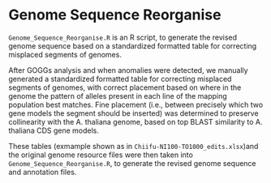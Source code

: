 # Genome Sequence Reorganise

`Genome_Sequence_Reorganise.R` is an R script, to generate the revised genome sequence based on a standardized formatted table for correcting misplaced segments of genomes.

After GOGGs analysis and when anomalies were detected, we manually generated a standardized formatted table for correcting misplaced segments of genomes, with correct placement based on where in the genome the pattern of alleles present in each line of the mapping population best matches. Fine placement (i.e., between precisely which two gene models the segment should be inserted) was determined to preserve collinearity with the A. thaliana genome, based on top BLAST similarity to A. thaliana CDS gene models. 

These tables (exmample shown as in `Chiifu-NI100-TO1000_edits.xlsx`)and the original genome resource files were then taken into `Genome_Sequence_Reorganise.R`, to generate the revised genome sequence and annotation files. 
